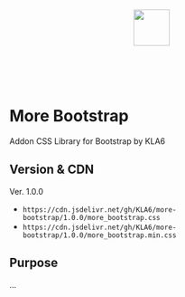 <p align="center"><br><br><br><br>
<img src="https://logo.kla6.net/download/logo_hori_colr_alon.svg" height="64">
<br><br><br><br><br></p>

# More Bootstrap
Addon CSS Library for Bootstrap by KLA6

## Version & CDN
Ver. 1.0.0
- `https://cdn.jsdelivr.net/gh/KLA6/more-bootstrap/1.0.0/more_bootstrap.css`
- `https://cdn.jsdelivr.net/gh/KLA6/more-bootstrap/1.0.0/more_bootstrap.min.css`

## Purpose
...
